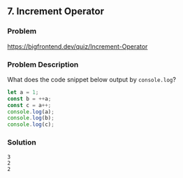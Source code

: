 ## 7. Increment Operator

### Problem

https://bigfrontend.dev/quiz/Increment-Operator

### Problem Description

What does the code snippet below output by `console.log`?

```js
let a = 1;
const b = ++a;
const c = a++;
console.log(a);
console.log(b);
console.log(c);
```

### Solution

```
3
2
2
```

